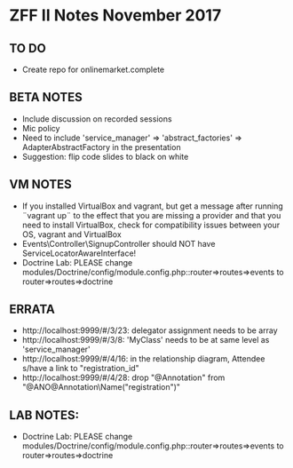 # ZFF II Notes November 2017

## TO DO
* Create repo for onlinemarket.complete

## BETA NOTES
* Include discussion on recorded sessions
* Mic policy
* Need to include 'service_manager' => 'abstract_factories' => AdapterAbstractFactory in the presentation
* Suggestion: flip code slides to black on white

## VM NOTES
* If you installed VirtualBox and vagrant, but get a message after running ¨vagrant up¨
  to the effect that you are missing a provider and that you need to install VirtualBox,
  check for compatibility issues between your OS, vagrant and VirtualBox
* Events\Controller\SignupController should NOT have ServiceLocatorAwareInterface!
* Doctrine Lab: PLEASE change modules/Doctrine/config/module.config.php::router=>routes=>events to router=>routes=>doctrine

## ERRATA
* http://localhost:9999/#/3/23: delegator assignment needs to be array
* http://localhost:9999/#/3/8: 'MyClass' needs to be at same level as 'service_manager'
* http://localhost:9999/#/4/16: in the relationship diagram, Attendee s/have a link to "registration_id"
* http://localhost:9999/#/4/28: drop "@Annotation" from "@ANO\@Annotation\Name("registration")"

## LAB NOTES:
* Doctrine Lab: PLEASE change modules/Doctrine/config/module.config.php::router=>routes=>events to router=>routes=>doctrine
